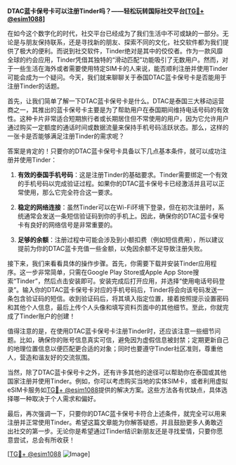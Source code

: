**DTAC蓝卡保号卡可以注册Tinder吗？——轻松玩转国际社交平台[[TG💪+ @esim1088](https://t.me/s/esim1088)]**

在如今这个数字化的时代，社交平台已经成为了我们生活中不可或缺的一部分。无论是与朋友保持联系，还是寻找新的朋友、探索不同的文化，社交软件都为我们提供了极大的便利。而说到社交软件，Tinder绝对是其中的佼佼者。作为一款风靡全球的约会应用，Tinder凭借其独特的“滑动匹配”功能吸引了无数用户。然而，对于一些生活在海外或者需要使用特定SIM卡的人来说，能否顺利注册并使用Tinder可能会成为一个疑问。今天，我们就来聊聊关于泰国DTAC蓝卡保号卡是否能用于注册Tinder的话题。

首先，让我们简单了解一下DTAC蓝卡保号卡是什么。DTAC是泰国三大移动运营商之一，其推出的蓝卡保号卡主要是为了帮助用户在泰国期间维持电话号码的有效性。这种卡片非常适合短期旅行者或长期居住但不常使用的用户，因为它允许用户通过购买一定额度的通话时间或数据流量来保持手机号码活跃状态。那么，这样的一张卡是否能够满足注册Tinder的需求呢？

答案是肯定的！只要你的DTAC蓝卡保号卡具备以下几点基本条件，就可以成功注册并使用Tinder：

1. **有效的泰国手机号码**：这是注册Tinder的基础要求。Tinder需要绑定一个有效的手机号码以完成验证过程。如果你的DTAC蓝卡保号卡已经激活并且可以正常使用，那么它完全符合这一要求。

2. **稳定的网络连接**：虽然Tinder可以在Wi-Fi环境下登录，但在初次注册时，系统通常会发送一条短信验证码到你的手机上。因此，确保你的DTAC蓝卡保号卡有良好的网络信号是非常重要的。

3. **足够的余额**：注册过程中可能会涉及到小额扣费（例如短信费用），所以建议提前为你的DTAC蓝卡充值一些金额，以免因余额不足导致注册失败。

接下来，我们来看看具体的操作步骤。首先，你需要下载并安装Tinder应用程序。这一步非常简单，只需在Google Play Store或Apple App Store搜索“Tinder”，然后点击安装即可。安装完成后打开应用，并选择“使用电话号码登录”。输入你的DTAC蓝卡保号卡对应的手机号码后，Tinder将会向该号码发送一条包含验证码的短信。收到验证码后，将其填入指定位置，接着按照提示设置密码和其他个人信息，最后上传个人头像和填写资料页面中的其他细节。至此，你就完成了Tinder账户的创建！

值得注意的是，在使用DTAC蓝卡保号卡注册Tinder时，还应该注意一些细节问题。比如，确保你的账号信息真实可信，避免因为虚假信息被封禁；定期更新自己的地理位置信息以便匹配更合适的对象；同时也要遵守Tinder社区准则，尊重他人，营造和谐友好的交流氛围。

当然，除了DTAC蓝卡保号卡之外，还有许多其他的途径可以帮助你在泰国或其他国家注册并使用Tinder。例如，你可以考虑购买当地的实体SIM卡，或者利用虚拟eSIM卡服务如[TG💪+ @esim1088](https://t.me/s/esim1088)提供的解决方案。这些方法各有优缺点，具体选择哪一种取决于个人需求和偏好。

最后，再次强调一下，只要你的DTAC蓝卡保号卡符合上述条件，就完全可以用来注册并正常使用Tinder。希望这篇文章能为你解答疑惑，并且鼓励更多人勇敢迈出社交的第一步。无论你是希望通过Tinder结识新朋友还是寻找爱情，只要你愿意尝试，总会有所收获！

[[TG💪+ @esim1088](https://t.me/s/esim1088) ![Image](https://i.postimg.cc/4NQfJmqS/Snipaste-2025-05-13-00-14-12.png)]